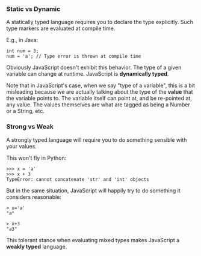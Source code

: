 ### Static vs Dynamic 

A statically typed language requires you to declare the type explicitly. Such type markers are evaluated at compile time.

E.g., in Java:

```
int num = 3;
num = 'a'; // Type error is thrown at compile time
```

Obviously JavaScript doesn't exhibit this behavior. The type of a given variable can change at runtime. JavaScript is **dynamically typed**. 

Note that in JavaScript's case, when we say "type of a variable", this is a bit misleading because we are actually talking about the type of the **value** that the variable points to. The variable itself can point at, and be re-pointed at, any value. The values themselves are what are tagged as being a Number or a String, etc.

### Strong vs Weak

A strongly typed language will require you to do something sensible with your values.

This won't fly in Python:

```
>>> x = 'a'
>>> x + 3
TypeError: cannot concatenate 'str' and 'int' objects
```

But in the same situation, JavaScript will happily try to do something it considers reasonable:

```
> x='a'
"a"

> x+3
"a3"
```

This tolerant stance when evaluating mixed types makes JavaScript a **weakly typed** language.

